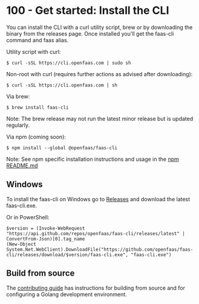 # 100 - Get started: Install the CLI

You can install the CLI with a curl utility script, brew or by downloading the binary from the releases page. Once installed you'll get the faas-cli command and faas alias.

Utility script with curl:
```
$ curl -sSL https://cli.openfaas.com | sudo sh
```

Non-root with curl (requires further actions as advised after downloading):
```
$ curl -sSL https://cli.openfaas.com | sh
```

Via brew:
```
$ brew install faas-cli
```
Note: The brew release may not run the latest minor release but is updated regularly.

Via npm (coming soon):
```
$ npm install --global @openfaas/faas-cli
```
Note: See npm specific installation instructions and usage in the [npm README.md](https://github.com/openfaas/faas-cli/blob/master/npm/README.md)
## Windows
To install the faas-cli on Windows go to [Releases](https://github.com/openfaas/faas-cli/releases) and download the latest faas-cli.exe.

Or in PowerShell:
```
$version = (Invoke-WebRequest "https://api.github.com/repos/openfaas/faas-cli/releases/latest" | ConvertFrom-Json)[0].tag_name
(New-Object System.Net.WebClient).DownloadFile("https://github.com/openfaas/faas-cli/releases/download/$version/faas-cli.exe", "faas-cli.exe")
```

## Build from source
The [contributing guide](https://github.com/openfaas/faas-cli/blob/master/CONTRIBUTING.md) has instructions for building from source and for configuring a Golang development environment.
